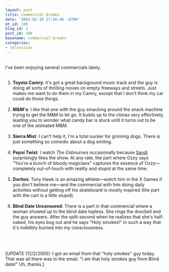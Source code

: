 ```yaml
---
layout: post
title: Commercial Breaks
date: '2003-02-18 17:56:46 -0700'
mt_id: 100
blog_id: 1
post_id: 100
basename: commercial-breaks
categories:
- television
---
```

<br />I've been enjoying several commercials lately.<br /><ol><br /><li><strong>Toyota Camry</strong>: it's got a great background music track and the guy is doing all sorts of thrilling moves on empty freeways and streets. Just makes me want to do them in my Camry, except that I don't think my car could do those things.</li><br /><li><strong>M&amp;M's</strong>: I like that one with the guy smacking around the snack machine trying to get the M&amp;M to let go. It builds up to the climax very effectively, leading you to wonder what candy bar is stuck until it turns out to be one of the animated M&amp;M.</li><br /><li><strong>Sierra Mist</strong>: I can't help it, I'm a total sucker for grinning dogs. There is just something so comedic about a dog smiling.</li><br /><li><strong>Pepsi Twist</strong>: I watch <cite>The Osbournes</cite> occasionally because <a href="../../values/people/sandibrown.cfm">Sandi</a> surprisingly likes the show. At any rate, the part where Ozzy says "You're a bunch of bloody magicians" captures the essence of Ozzy&#x2014;completely out-of-touch with reality and stupid at the same time.</li><br /><li><strong>Doritos</strong>: Tony Hawk is an amazing athlete&#x2014;watch him in the X Games if you don't believe me&#x2014;and the commercial with him doing daily activities without getting off his skateboard is mostly inspired (the part with the cart is a little stupid).</li><br /><li><strong>Blind Date Uncensored</strong>: There is a part in that commercial where a woman showed up to the blind date topless. She rings the doorbell and the guy answers. After the split-second when he realizes that she's half-naked, his eyes bug out and he says "Holy smokes!" in such a way that it's indelibly burned into my consciousness.</li><br /></ol><br /><br />[UPDATE (12/2/2005): I got an email from that "holy smokes" guy today. That was all there was to the email. "I am that holy smokes guy from Blind date!" Uh, thanks.]<br /><br /><br />
